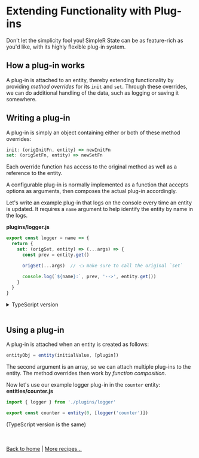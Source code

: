 # Extending Functionality with Plug-ins

Don't let the simplicity fool you! SimpleR State can be as feature-rich as you'd like, with its highly flexible plug-in system.


## How a plug-in works

A plug-in is attached to an entity, thereby extending functionality by providing _method overrides_ for its `init` and `set`. Through these overrides, we can do additional handling of the data, such as logging or saving it somewhere.


## Writing a plug-in

A plug-in is simply an object containing either or both of these method overrides:
```js
init: (origInitFn, entity) => newInitFn
set: (origSetFn, entity) => newSetFn
```
Each override function has access to the original method as well as a reference to the entity.

A configurable plug-in is normally implemented as a function that accepts options as arguments, then composes the actual plug-in accordingly.

Let's write an example plug-in that logs on the console every time an entity is updated. It requires a `name` argument to help identify the entity by name in the logs.

**plugins/logger.js**
```js
export const logger = name => {
  return {
    set: (origSet, entity) => (...args) => {
      const prev = entity.get()

      origSet(...args)  // 👈 make sure to call the original `set`

      console.log(`${name}:`, prev, '-->', entity.get())
    }
  }
}
```

<details>
  <summary>TypeScript version</summary><br/>

**plugins/logger.ts**
```ts
import { Plugin } from 'simpler-state'
//                                      👇
export const logger = (name: string): Plugin => {
  return {
    set: (origSet, entity) => (...args) => {
      const prev = entity.get()
      
      origSet(...args)  // 👈 make sure to call the original `set`

      console.log(`${name}:`, prev, '-->', entity.get())
    }
  }
}
```
Explicitly typing the return value as `Plugin` allows type inference to take care of the rest of the typings.

</details><br />


## Using a plug-in

A plug-in is attached when an entity is created as follows:
```js
entityObj = entity(initialValue, [plugin])
```
The second argument is an array, so we can attach multiple plug-ins to the entity. The method overrides then work by _function composition_.

Now let's use our example logger plug-in in the `counter` entity:
**entities/counter.js**
```js
import { logger } from './plugins/logger'

export const counter = entity(0, [logger('counter')])
```
(TypeScript version is the same)


<br /><br />
[Back to home](index.html) | [More recipes...](recipes.html)
